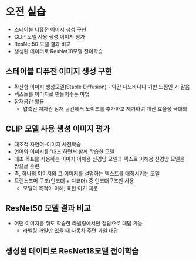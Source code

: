 # 오전 실습
- 스테이블 디퓨전 이미지 생성 구현
- CLIP 모델 사용 생성 이미지 평가
- ResNet50 모델 결과 비교
- 생성된 데이터로 ResNet18모델 전이학습




## 스테이블 디퓨전 이미지 생성 구현
- 확산형 이미지 생성모델(Stable Diffusion) - 약간 나노바나나 기반 느낌인 거 같음
- 텍스트를 이미지로 만들어주는 마법
- 잠재공간 활용
  - 압축된 저차원 잠재 공간에서 노이즈를 추가하고 제거하여 계산 효율성 극대화


## CLIP 모델 사용 생성 이미지 평가
- 대조적 자연어-이미지 사전학습
- 언어와 이미지를 '대조'하면서 함께 학습한 모델
- 대조 목표를 사용하는 이미지 이해용 신경망 모델과 텍스트 이해용 신경망 모델을 쌍으로 훈련
- 즉, 하나의 이미지와 그 이미지를 설명하는 텍스트를 매칭시키는 모델
- 트랜스포머 구조(인코더 + 디코더) 중 인코더구조만 사용
  - 모델의 목적이 이해, 표현 이기 때문

## ResNet50 모델 결과 비교
- 어떤 이미지를 줘도 학습한 라벨링에서만 정답으로 대답 가능
  - 라벨링 과일만 있을 때 자동차 주면 과일 대답
## 생성된 데이터로 ResNet18모델 전이학습
